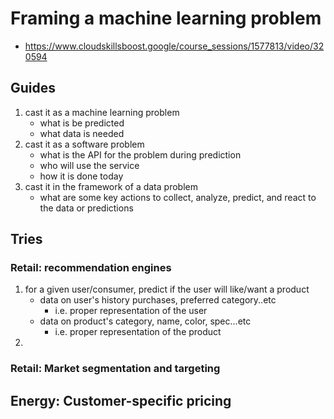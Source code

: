 # Framing a machine learning problem

- https://www.cloudskillsboost.google/course_sessions/1577813/video/320594

## Guides

1. cast it as a machine learning problem
   - what is be predicted
   - what data is needed
2. cast it as a software problem
   - what is the API for the problem during prediction
   - who will use the service
   - how it is done today
3. cast it in the framework of a data problem
   - what are some key actions to collect, analyze, predict, and react to the data or predictions

## Tries

### Retail: recommendation engines

1. for a given user/consumer, predict if the user will like/want a product
   - data on user's history purchases, preferred category..etc
      - i.e. proper representation of the user
   - data on product's category, name, color, spec...etc
      - i.e. proper representation of the product
2. 


### Retail: Market segmentation and targeting

## Energy: Customer-specific pricing